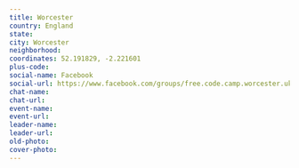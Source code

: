 ```yaml
---
title: Worcester
country: England
state: 
city: Worcester
neighborhood: 
coordinates: 52.191829, -2.221601
plus-code:
social-name: Facebook
social-url: https://www.facebook.com/groups/free.code.camp.worcester.uk
chat-name:
chat-url:
event-name:
event-url:
leader-name:
leader-url:
old-photo: 
cover-photo:
---
```

